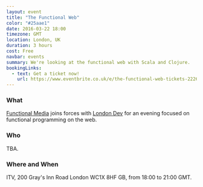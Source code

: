 ```yaml
---
layout: event
title: "The Functional Web"
color: "#25aae1"
date: 2016-03-22 18:00
timezone: GMT
location: London, UK
duration: 3 hours
cost: Free
navbar: events
summary: We're looking at the functional web with Scala and Clojure.
bookingLinks:
  - text: Get a ticket now!
    url: https://www.eventbrite.co.uk/e/the-functional-web-tickets-22264898912
---
```


### What

[Functional Media][functional-media] joins forces with [London Dev][london.dev] for an evening focused on functional programming on the web.


### Who

TBA.

### Where and When

ITV, 200 Gray's Inn Road London WC1X 8HF GB, from 18:00 to 21:00 GMT.

[functional-media]: http://www.meetup.com/Functional-Media/
[london.dev]: http://www.meetup.com/London-dev/
